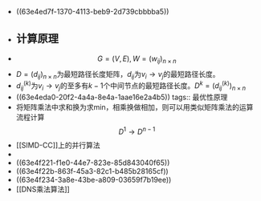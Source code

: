 - ((63e4ed7f-1370-4113-beb9-2d739cbbbba5))
- ## 计算原理
- $$G=(V,E),W=(w_{ij})_{n\times n}$$
- $D=(d_{ij})_{n\times n}$为最短路径长度矩阵，$d_{ij}$为$v_i\rightarrow v_j$的最短路径长度。
- $d^{(k)}_{ij}$为$v_i\rightarrow v_j$的至多有$k-1$个中间节点的最短路径长度。$D^{k}=(d^{(k)}_{ij})_{n\times n}$
- ((63e4eda0-20f2-4a4a-8e4a-1aae16e2a4b5))
  tags:: 最优性原理
- 将矩阵乘法中求和换为求min，相乘换做相加，则可以用类似矩阵乘法的运算流程计算$$D^1\rightarrow D^{n-1}$$
- [[SIMD-CC]]上的并行算法
-
- ((63e4f221-f1e0-44e7-823e-85d843040f65))
- ((63e4f22b-863f-45a3-82c1-b485b28165cf))
- ((63e4f234-3a8e-43be-a809-03659f7b19ee))
- [[DNS乘法算法]]